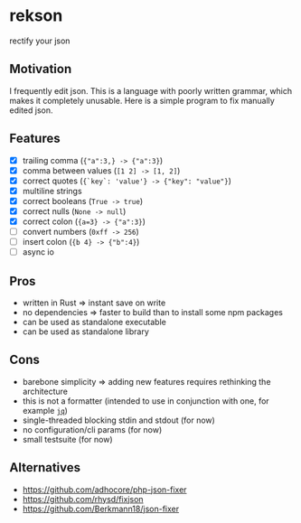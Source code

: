 # rekson
rectify your json

## Motivation
I frequently edit json.
This is a language with poorly written grammar, which makes it completely unusable.
Here is a simple program to fix manually edited json.

## Features
 - [x] trailing comma (`{"a":3,} -> {"a":3}`)
 - [x] comma between values (`[1 2] -> [1, 2]`)
 - [x] correct quotes (```{`key`: 'value'} -> {"key": "value"}```)
 - [x] multiline strings
 - [x] correct booleans (`True -> true`)
 - [x] correct nulls (`None -> null`)
 - [x] correct colon (`{a=3} -> {"a":3}`)
 - [ ] convert numbers (`0xff -> 256`)
 - [ ] insert colon (`{b 4} -> {"b":4}`)
 - [ ] async io

## Pros
 - written in Rust => instant save on write
 - no dependencies => faster to build than to install some npm packages
 - can be used as standalone executable
 - can be used as standalone library

## Cons
 - barebone simplicity => adding new features requires rethinking the architecture
 - this is not a formatter (intended to use in conjunction with one, for example [`jq`](https://github.com/jqlang/jq))
 - single-threaded blocking stdin and stdout (for now)
 - no configuration/cli params (for now)
 - small testsuite (for now)

## Alternatives
  - https://github.com/adhocore/php-json-fixer
  - https://github.com/rhysd/fixjson
  - https://github.com/Berkmann18/json-fixer
